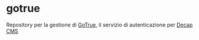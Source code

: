 # gotrue
Repository per la gestione di [GoTrue](https://github.com/netlify/gotrue), il servizio di autenticazione per [Decap CMS](https://decapcms.org)
